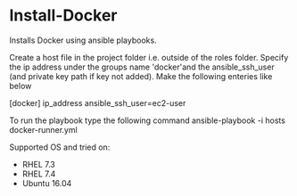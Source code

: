 # Install-Docker
Installs Docker using ansible playbooks. 

Create a host file in the project folder i.e. outside of the roles folder. Specify the ip address under the groups name 'docker'and the ansible_ssh_user (and private key path if key not added). Make the following enteries like below

[docker]
ip_address ansible_ssh_user=ec2-user

To run the playbook type the following command
ansible-playbook -i hosts docker-runner.yml 

Supported OS and tried on: 
- RHEL 7.3
- RHEL 7.4
- Ubuntu 16.04



